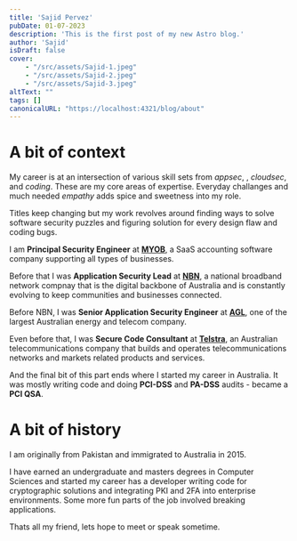 ```yaml
---
title: 'Sajid Pervez'
pubDate: 01-07-2023
description: 'This is the first post of my new Astro blog.'
author: 'Sajid'
isDraft: false
cover:    
    - "/src/assets/Sajid-1.jpeg"
    - "/src/assets/Sajid-2.jpeg"
    - "/src/assets/Sajid-3.jpeg"
altText: ""
tags: []
canonicalURL: "https://localhost:4321/blog/about"
---
```


# A bit of context

My career is at an intersection of various skill sets from *appsec*, , *cloudsec*,  and *coding*. These are my core areas of expertise. Everyday challanges and much needed *empathy* adds spice and sweetness into my role.

Titles keep changing but my work revolves around finding ways to solve software security puzzles and figuring solution for every design flaw and coding bugs.

I am **Principal Security Engineer** at **[MYOB](https://myob.com)**, a SaaS accounting software company supporting all types of businesses.

Before that I was **Application Security Lead** at **[NBN](https://nbnco.com.au)**, a national broadband network compnay that is the digital backbone of Australia and is constantly evolving to keep communities and businesses connected.

Before NBN, I was **Senior Application Security Engineer** at **[AGL](https://agl.com.au)**, one of the largest Australian energy and telecom company. 

Even before that, I was **Secure Code Consultant** at **[Telstra](https://telstra.com.au)**, an Australian telecommunications company that builds and operates telecommunications networks and markets related products and services.

And the final bit of this part ends where I started my career in Australia. It was mostly writing code and doing **PCI-DSS** and **PA-DSS** audits - became a **PCI QSA**.

# A bit of history
I am originally from Pakistan and immigrated to Australia in 2015.

I have earned an undergraduate and masters degrees in Computer Sciences and started my career has a developer writing code for cryptographic solutions and integrating PKI and 2FA into enterprise environments. Some more fun parts of the job involved breaking applications.

Thats all my friend, lets hope to meet or speak sometime.



